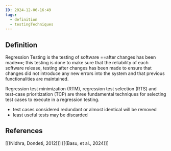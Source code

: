 ```yaml
---
ID: 2024-12-06-16:49
tags:
  - definition
  - testingTechniques
---
```

## Definition

Regression Testing is the testing of software ==after changes has been made==; this testing is done to make sure that the reliability of each software release, testing after changes has been made to ensure that changes did not introduce any new errors into the system and that previous functionalities are maintained.

Regression test minimization (RTM), regression test selection (RTS) and test-case prioritization (TCP) are three fundamental techniques for selecting test cases to execute in a regression testing.
- test cases considered redundant or almost identical will be removed
- least useful tests may be discarded


## References
[[(Nidhra, Dondeti, 2012)]]
[[(Basu, et al., 2024)]]